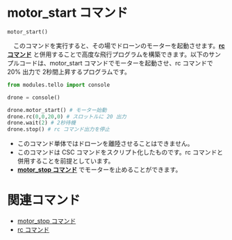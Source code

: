# motor_start コマンド

```motor_start()```
<br>

　このコマンドを実行すると、その場でドローンのモーターを起動させます。**[rc コマンド]()** と併用することで高度な飛行プログラムを構築できます。以下のサンプルコードは、motor_start コマンドでモーターを起動させ、rc コマンドで 20% 出力で 2秒間上昇するプログラムです。
```python
from modules.tello import console

drone = console()

drone.motor_start() # モーター始動
drone.rc(0,0,20,0) # スロットルに 20 出力
drone.wait(2) # 2秒待機
drone.stop() # rc コマンド出力を停止
```

- このコマンド単体ではドローンを離陸させることはできません。
- このコマンドは CSC コマンドをスクリプト化したものです。rc コマンドと併用することを前提としています。
- **[motor_stop コマンド]()** でモーターを止めることができます。

# 関連コマンド

- [motor_stop コマンド]()
- [rc コマンド]()
